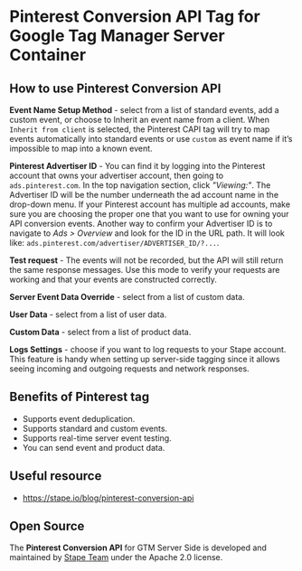 # Pinterest Conversion API Tag for Google Tag Manager Server Container

## How to use Pinterest Conversion API

**Event Name Setup Method** - select from a list of standard events, add a custom event, or choose to Inherit an event name from a client. When `Inherit from client` is selected, the Pinterest CAPI tag will try to map events automatically into standard events or use `custom` as event name if it’s impossible to map into a known event.

**Pinterest Advertiser ID** - You can find it by logging into the Pinterest account that owns your advertiser account, then going to `ads.pinterest.com`. In the top navigation section, click _"Viewing:"_. The Advertiser ID will be the number underneath the ad account name in the drop-down menu. If your Pinterest account has multiple ad accounts, make sure you are choosing the proper one that you want to use for owning your API conversion events. Another way to confirm your Advertiser ID is to navigate to _Ads > Overview_ and look for the ID in the URL path. It will look like: `ads.pinterest.com/advertiser/ADVERTISER_ID/?...`.

**Test request** - The events will not be recorded, but the API will still return the same response messages. Use this mode to verify your requests are working and that your events are constructed correctly.

**Server Event Data Override** - select from a list of custom data.

**User Data** - select from a list of user data.

**Custom Data** - select from a list of product data.

**Logs Settings** - choose if you want to log requests to your Stape account. This feature is handy when setting up server-side tagging since it allows seeing incoming and outgoing requests and network responses.

## Benefits of Pinterest tag
- Supports event deduplication.
- Supports standard and custom events.
- Supports real-time server event testing.
- You can send event and product data.

## Useful resource
- https://stape.io/blog/pinterest-conversion-api

## Open Source

The **Pinterest Conversion API** for GTM Server Side is developed and maintained by [Stape Team](https://stape.io/) under the Apache 2.0 license.

